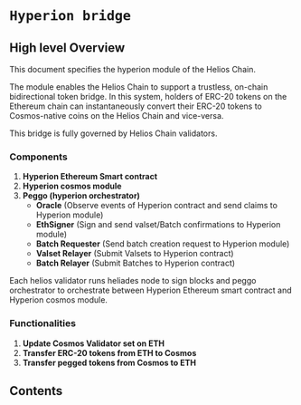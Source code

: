 <!--
order: 0
title: Hyperion Bridge Overview
parent:
  title: "Hyperion bridge"
-->

# `Hyperion bridge`

## High level Overview

This document specifies the hyperion module of the Helios Chain.

The module enables the Helios Chain to support a trustless, on-chain bidirectional token bridge. In this system,
holders of ERC-20 tokens on the Ethereum chain can instantaneously convert their ERC-20 tokens to Cosmos-native coins on
the Helios Chain and vice-versa.

This bridge is fully governed by Helios Chain validators.

### Components

1. **Hyperion Ethereum Smart contract**
2. **Hyperion cosmos module**
3. **Peggo (hyperion orchestrator)**
    - **Oracle** (Observe events of Hyperion contract and send claims to Hyperion module)
    - **EthSigner** (Sign and send valset/Batch confirmations to Hyperion module)
    - **Batch Requester** (Send batch creation request to Hyperion module)
    - **Valset Relayer** (Submit Valsets to Hyperion contract)
    - **Batch Relayer** (Submit Batches to Hyperion contract)

Each helios validator runs heliades node to sign blocks and peggo orchestrator to orchestrate between Hyperion
Ethereum smart contract and Hyperion cosmos module.

### Functionalities

1. **Update Cosmos Validator set on ETH**
2. **Transfer ERC-20 tokens from ETH to Cosmos**
3. **Transfer pegged tokens from Cosmos to ETH**

## Contents

[comment]: <> (0. **[Definitions]&#40;./spec/01_definitions.md&#41;**)

[comment]: <> (1. **[Bootstrapping the bridge]&#40;spec/docs/bootstrapping.md&#41;**)

[comment]: <> (2. **[Workflow]&#40;spec/docs/workflow.md&#41;**)

[comment]: <> (    - [Update Cosmos Validator set on ETH]&#40;spec/docs/workflow.md#Update-Cosmos-Validator-set-on-ETH&#41;)

[comment]: <> (    - [Transfer ERC-20 tokens from ETH to Cosmos]&#40;spec/docs/workflow.md#Transfer-ERC20-tokens-from-ETH-to-Cosmos&#41;)

[comment]: <> (    - [Transfer pegged tokens from Cosmos to ETH]&#40;spec/docs/workflow.md#Transfer-pegged-tokens-from-Cosmos-to-ETH&#41;)

[comment]: <> (3. **[Design]&#40;spec/docs/design/&#41;**)

[comment]: <> (    - [Minting and locking tokens in Hyperion]&#40;spec/docs/mint-lock.md&#41;)

[comment]: <> (    - [Oracle design]&#40;spec/docs/design/oracle.md&#41;)

[comment]: <> (    - [Ethereum signing]&#40;spec/ethereum-signing.md&#41;)

[comment]: <> (    - [Incentives]&#40;spec/docs/design/incentives.md&#41;)

[comment]: <> (    - [relaying semantics]&#40;spec/docs/relaying-semantics.md&#41;)

[comment]: <> (    - [Securing Concerns]&#40;spec/docs/security.md&#41;)

[comment]: <> (4. **[State]&#40;spec/docs/state.md&#41;**)

[comment]: <> (    - [Parameters and base types]&#40;spec/docs/state.md&#41;)

[comment]: <> (5. **[Messages]&#40;./spec/04_messages.md&#41;**)

[comment]: <> (    - [User messages]&#40;./spec/04_messages.md#user-messages&#41;)

[comment]: <> (    - [Relayer Messages]&#40;./spec/04_messages.md#relayer-messages&#41;)

[comment]: <> (    - [Oracle Messages]&#40;./spec/04_messages.md#oracle-messages&#41;)

[comment]: <> (    - [Ethereum Signer messages]&#40;./spec/04_messages.md#ethereum-signer-messages&#41;)

[comment]: <> (    - [Validator Messages]&#40;./spec/04_messages.md#validator-messages&#41;)

[comment]: <> (6. **[End Block]&#40;spec/06_end_block.md&#41;**)

[comment]: <> (    - [Slashing]&#40;spec/06_end_block.md#Slashing&#41;)

[comment]: <> (    - [Attestation Tally]&#40;spec/06_end_block.md#Attestation&#41;)

[comment]: <> (    - [Cleanup]&#40;spec/06_end_block.md#Cleanup&#41;)

[comment]: <> (7. **[Events]&#40;spec/docs/events.md&#41;**)

[comment]: <> (    - [EndBlocker]&#40;spec/docs/events.md#EndBlocker&#41;)

[comment]: <> (    - [Handlers]&#40;spec/docs/events.md#Service-Messages&#41;)

[comment]: <> (8. **[Parameters]&#40;spec/08_params.md&#41;**)








